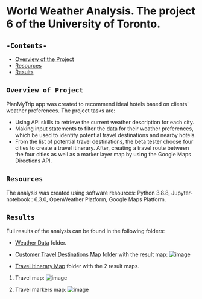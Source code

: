 # World Weather Analysis. The project 6 of the University of Toronto.
## `-Contents-`	
	
- [Overview of the Project](#Overview-of-Project)	
- [Resources](#Resources)	
- [Results](#Results)	

## `Overview of Project`	

PlanMyTrip app was created to recommend ideal hotels based on clients' weather preferences. 
The project tasks are:
 - Using API skills to retrieve the current weather description for each city. 
 - Making input statements to filter the data for their weather preferences, which be used to identify potential travel destinations and nearby hotels. 
 - From the list of potential travel destinations, the beta tester choose four cities to create a travel itinerary. After, creating a travel route between the four cities as well as a marker layer map by using the Google Maps Directions API.

## `Resources`	
The analysis was created using software resources: Python 3.8.8, Jupyter-notebook : 6.3.0, OpenWeather Platform, Google Maps Platform.

## `Results`	

Full results of the analysis can be found in the following folders:
 - [Weather Data](./Weather_Database) folder.
 - [Customer Travel Destinations Map](./Vacation_Search) folder with the result map:
 ![image](https://user-images.githubusercontent.com/68247343/128647750-b936b9af-94a3-4a92-8b29-b7ebd0855e45.png)

 - [Travel Itinerary Map](./Vacation_Itinerary) folder with the 2 result maps.
 1. Travel map:
![image](https://user-images.githubusercontent.com/68247343/128647776-06bfaab7-abd1-4133-b1b2-2831cd0899f9.png)

 2. Travel markers map:
![image](https://user-images.githubusercontent.com/68247343/128647788-96d8be1d-bde4-482e-8cdf-838ec321dd76.png)
